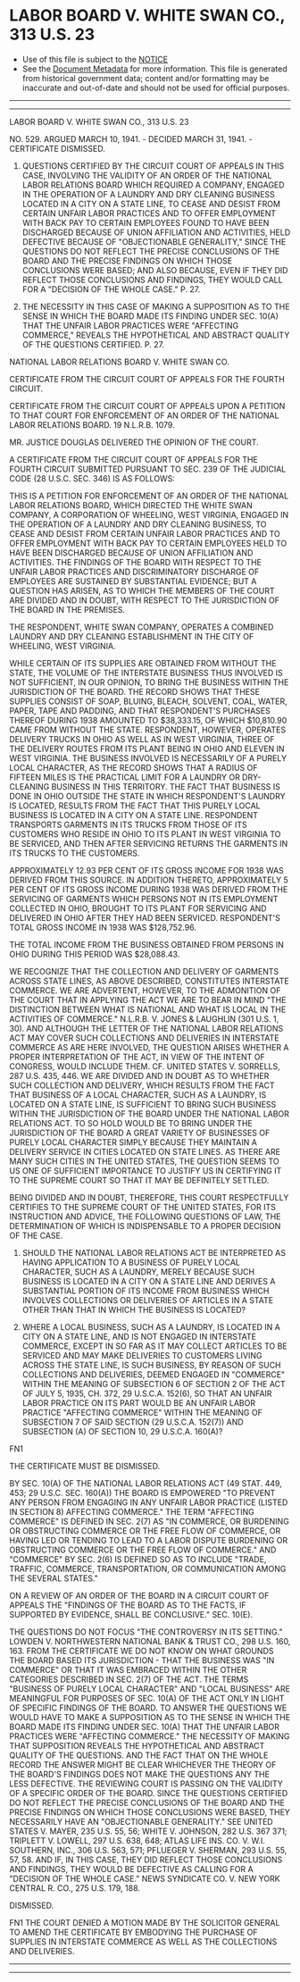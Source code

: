 ---
---

# LABOR BOARD V. WHITE SWAN CO., 313 U.S. 23

* Use of this file is subject to the [NOTICE](https://github.com/publicdocs/notice/blob/master/NOTICE)
* See the [Document Metadata](../../../) for more information.
  This file is generated from historical government data; content and/or formatting may be inaccurate and out-of-date and should not be used for official purposes.

----------
----------

LABOR BOARD V. WHITE SWAN CO., 313 U.S. 23

NO. 529.  ARGUED MARCH 10, 1941.  - DECIDED MARCH 31, 1941.  - CERTIFICATE DISMISSED.

1.  QUESTIONS CERTIFIED BY THE CIRCUIT COURT OF APPEALS IN THIS CASE, INVOLVING THE VALIDITY OF AN ORDER OF THE NATIONAL LABOR RELATIONS BOARD WHICH REQUIRED A COMPANY, ENGAGED IN THE OPERATION OF A LAUNDRY AND DRY CLEANING BUSINESS LOCATED IN A CITY ON A STATE LINE, TO CEASE AND DESIST FROM CERTAIN UNFAIR LABOR PRACTICES AND TO OFFER EMPLOYMENT WITH BACK PAY TO CERTAIN EMPLOYEES FOUND TO HAVE BEEN DISCHARGED BECAUSE OF UNION AFFILIATION AND ACTIVITIES, HELD DEFECTIVE BECAUSE OF "OBJECTIONABLE GENERALITY," SINCE THE QUESTIONS DO NOT REFLECT THE PRECISE CONCLUSIONS OF THE BOARD AND THE PRECISE FINDINGS ON WHICH THOSE CONCLUSIONS WERE BASED; AND ALSO BECAUSE, EVEN IF THEY DID REFLECT THOSE CONCLUSIONS AND FINDINGS, THEY WOULD CALL FOR A "DECISION OF THE WHOLE CASE."  P. 27.

2.  THE NECESSITY IN THIS CASE OF MAKING A SUPPOSITION AS TO THE SENSE IN WHICH THE BOARD MADE ITS FINDING UNDER SEC. 10(A) THAT THE UNFAIR LABOR PRACTICES WERE "AFFECTING COMMERCE," REVEALS THE HYPOTHETICAL AND ABSTRACT QUALITY OF THE QUESTIONS CERTIFIED.  P. 27.

NATIONAL LABOR RELATIONS BOARD V. WHITE SWAN CO.

CERTIFICATE FROM THE CIRCUIT COURT OF APPEALS FOR THE FOURTH CIRCUIT.

CERTIFICATE FROM THE CIRCUIT COURT OF APPEALS UPON A PETITION TO THAT COURT FOR ENFORCEMENT OF AN ORDER OF THE NATIONAL LABOR RELATIONS BOARD.  19 N.L.R.B. 1079.

MR. JUSTICE DOUGLAS DELIVERED THE OPINION OF THE COURT.

A CERTIFICATE FROM THE CIRCUIT COURT OF APPEALS FOR THE FOURTH CIRCUIT SUBMITTED PURSUANT TO SEC. 239 OF THE JUDICIAL CODE (28 U.S.C. SEC. 346) IS AS FOLLOWS:

THIS IS A PETITION FOR ENFORCEMENT OF AN ORDER OF THE NATIONAL LABOR RELATIONS BOARD, WHICH DIRECTED THE WHITE SWAN COMPANY, A CORPORATION OF WHEELING, WEST VIRGINIA, ENGAGED IN THE OPERATION OF A LAUNDRY AND DRY CLEANING BUSINESS, TO CEASE AND DESIST FROM CERTAIN UNFAIR LABOR PRACTICES AND TO OFFER EMPLOYMENT WITH BACK PAY TO CERTAIN EMPLOYEES HELD TO HAVE BEEN DISCHARGED BECAUSE OF UNION AFFILIATION AND ACTIVITIES.  THE FINDINGS OF THE BOARD WITH RESPECT TO THE UNFAIR LABOR PRACTICES AND DISCRIMINATORY DISCHARGE OF EMPLOYEES ARE SUSTAINED BY SUBSTANTIAL EVIDENCE; BUT A QUESTION HAS ARISEN, AS TO WHICH THE MEMBERS OF THE COURT ARE DIVIDED AND IN DOUBT, WITH RESPECT TO THE JURISDICTION OF THE BOARD IN THE PREMISES.

THE RESPONDENT, WHITE SWAN COMPANY, OPERATES A COMBINED LAUNDRY AND DRY CLEANING ESTABLISHMENT IN THE CITY OF WHEELING, WEST VIRGINIA.

WHILE CERTAIN OF ITS SUPPLIES ARE OBTAINED FROM WITHOUT THE STATE, THE VOLUME OF THE INTERSTATE BUSINESS THUS INVOLVED IS NOT SUFFICIENT, IN OUR OPINION, TO BRING THE BUSINESS WITHIN THE JURISDICTION OF THE BOARD.  THE RECORD SHOWS THAT THESE SUPPLIES CONSIST OF SOAP, BLUING, BLEACH, SOLVENT, COAL, WATER, PAPER, TAPE AND PADDING, AND THAT RESPONDENT'S PURCHASES THEREOF DURING 1938 AMOUNTED TO $38,333.15, OF WHICH $10,810.90 CAME FROM WITHOUT THE STATE.  RESPONDENT, HOWEVER, OPERATES DELIVERY TRUCKS IN OHIO AS WELL AS IN WEST VIRGINIA, THREE OF THE DELIVERY ROUTES FROM ITS PLANT BEING IN OHIO AND ELEVEN IN WEST VIRGINIA.  THE BUSINESS INVOLVED IS NECESSARILY OF A PURELY LOCAL CHARACTER, AS THE RECORD SHOWS THAT A RADIUS OF FIFTEEN MILES IS THE PRACTICAL LIMIT FOR A LAUNDRY OR DRY-CLEANING BUSINESS IN THIS TERRITORY.  THE FACT THAT BUSINESS IS DONE IN OHIO OUTSIDE THE STATE IN WHICH RESPONDENT'S LAUNDRY IS LOCATED, RESULTS FROM THE FACT THAT THIS PURELY LOCAL BUSINESS IS LOCATED IN A CITY ON A STATE LINE.  RESPONDENT TRANSPORTS GARMENTS IN ITS TRUCKS FROM THOSE OF ITS CUSTOMERS WHO RESIDE IN OHIO TO ITS PLANT IN WEST VIRGINIA TO BE SERVICED, AND THEN AFTER SERVICING RETURNS THE GARMENTS IN ITS TRUCKS TO THE CUSTOMERS.

APPROXIMATELY 12.93 PER CENT OF ITS GROSS INCOME FOR 1938 WAS DERIVED FROM THIS SOURCE.  IN ADDITION THERETO, APPROXIMATELY 5 PER CENT OF ITS GROSS INCOME DURING 1938 WAS DERIVED FROM THE SERVICING OF GARMENTS WHICH PERSONS NOT IN ITS EMPLOYMENT COLLECTED IN OHIO, BROUGHT TO ITS PLANT FOR SERVICING AND DELIVERED IN OHIO AFTER THEY HAD BEEN SERVICED.  RESPONDENT'S TOTAL GROSS INCOME IN 1938 WAS $128,752.96.

THE TOTAL INCOME FROM THE BUSINESS OBTAINED FROM PERSONS IN OHIO DURING THIS PERIOD WAS $28,088.43.

WE RECOGNIZE THAT THE COLLECTION AND DELIVERY OF GARMENTS ACROSS STATE LINES, AS ABOVE DESCRIBED, CONSTITUTES INTERSTATE COMMERCE.  WE ARE ADVERTENT, HOWEVER, TO THE ADMONITION OF THE COURT THAT IN APPLYING THE ACT WE ARE TO BEAR IN MIND "THE DISTINCTION BETWEEN WHAT IS NATIONAL AND WHAT IS LOCAL IN THE ACTIVITIES OF COMMERCE."  N.L.R.B. V. JONES & LAUGHLIN (301 U.S. 1, 30).  AND ALTHOUGH THE LETTER OF THE NATIONAL LABOR RELATIONS ACT MAY COVER SUCH COLLECTIONS AND DELIVERIES IN INTERSTATE COMMERCE AS ARE HERE INVOLVED, THE QUESTION ARISES WHETHER A PROPER INTERPRETATION OF THE ACT, IN VIEW OF THE INTENT OF CONGRESS, WOULD INCLUDE THEM.  CF. UNITED STATES V. SORRELLS, 287 U.S. 435, 446.  WE ARE DIVIDED AND IN DOUBT AS TO WHETHER SUCH COLLECTION AND DELIVERY, WHICH RESULTS FROM THE FACT THAT BUSINESS OF A LOCAL CHARACTER, SUCH AS A LAUNDRY, IS LOCATED ON A STATE LINE, IS SUFFICIENT TO BRING SUCH BUSINESS WITHIN THE JURISDICTION OF THE BOARD UNDER THE NATIONAL LABOR RELATIONS ACT.  TO SO HOLD WOULD BE TO BRING UNDER THE JURISDICTION OF THE BOARD A GREAT VARIETY OF BUSINESSES OF PURELY LOCAL CHARACTER SIMPLY BECAUSE THEY MAINTAIN A DELIVERY SERVICE IN CITIES LOCATED ON STATE LINES.  AS THERE ARE MANY SUCH CITIES IN THE UNITED STATES, THE QUESTION SEEMS TO US ONE OF SUFFICIENT IMPORTANCE TO JUSTIFY US IN CERTIFYING IT TO THE SUPREME COURT SO THAT IT MAY BE DEFINITELY SETTLED.

BEING DIVIDED AND IN DOUBT, THEREFORE, THIS COURT RESPECTFULLY CERTIFIES TO THE SUPREME COURT OF THE UNITED STATES, FOR ITS INSTRUCTION AND ADVICE, THE FOLLOWING QUESTIONS OF LAW, THE DETERMINATION OF WHICH IS INDISPENSABLE TO A PROPER DECISION OF THE CASE.

1.  SHOULD THE NATIONAL LABOR RELATIONS ACT BE INTERPRETED AS HAVING APPLICATION TO A BUSINESS OF PURELY LOCAL CHARACTER, SUCH AS A LAUNDRY, MERELY BECAUSE SUCH BUSINESS IS LOCATED IN A CITY ON A STATE LINE AND DERIVES A SUBSTANTIAL PORTION OF ITS INCOME FROM BUSINESS WHICH INVOLVES COLLECTIONS OR DELIVERIES OF ARTICLES IN A STATE OTHER THAN THAT IN WHICH THE BUSINESS IS LOCATED?

2.  WHERE A LOCAL BUSINESS, SUCH AS A LAUNDRY, IS LOCATED IN A CITY ON A STATE LINE, AND IS NOT ENGAGED IN INTERSTATE COMMERCE, EXCEPT IN SO FAR AS IT MAY COLLECT ARTICLES TO BE SERVICED AND MAY MAKE DELIVERIES TO CUSTOMERS LIVING ACROSS THE STATE LINE, IS SUCH BUSINESS, BY REASON OF SUCH COLLECTIONS AND DELIVERIES, DEEMED ENGAGED IN "COMMERCE" WITHIN THE MEANING OF SUBSECTION 6 OF SECTION 2 OF THE ACT OF JULY 5, 1935, CH. 372, 29 U.S.C.A. 152(6), SO THAT AN UNFAIR LABOR PRACTICE ON ITS PART WOULD BE AN UNFAIR LABOR PRACTICE "AFFECTING COMMERCE" WITHIN THE MEANING OF SUBSECTION 7 OF SAID SECTION (29 U.S.C.A. 152(7)) AND SUBSECTION (A) OF SECTION 10, 29 U.S.C.A. 160(A)?

FN1

THE CERTIFICATE MUST BE DISMISSED.

BY SEC. 10(A) OF THE NATIONAL LABOR RELATIONS ACT (49 STAT. 449, 453; 29 U.S.C. SEC. 160(A)) THE BOARD IS EMPOWERED "TO PREVENT ANY PERSON FROM ENGAGING IN ANY UNFAIR LABOR PRACTICE (LISTED IN SECTION 8) AFFECTING COMMERCE."  THE TERM "AFFECTING COMMERCE" IS DEFINED IN SEC. 2(7) AS "IN COMMERCE, OR BURDENING OR OBSTRUCTING COMMERCE OR THE FREE FLOW OF COMMERCE, OR HAVING LED OR TENDING TO LEAD TO A LABOR DISPUTE BURDENING OR OBSTRUCTING COMMERCE OR THE FREE FLOW OF COMMERCE."  AND "COMMERCE" BY SEC. 2(6) IS DEFINED SO AS TO INCLUDE "TRADE, TRAFFIC, COMMERCE, TRANSPORTATION, OR COMMUNICATION AMONG THE SEVERAL STATES."

ON A REVIEW OF AN ORDER OF THE BOARD IN A CIRCUIT COURT OF APPEALS THE "FINDINGS OF THE BOARD AS TO THE FACTS, IF SUPPORTED BY EVIDENCE, SHALL BE CONCLUSIVE."  SEC. 10(E).

THE QUESTIONS DO NOT FOCUS "THE CONTROVERSY IN ITS SETTING."  LOWDEN V. NORTHWESTERN NATIONAL BANK & TRUST CO., 298 U.S. 160, 163.  FROM THE CERTIFICATE WE DO NOT KNOW ON WHAT GROUNDS THE BOARD BASED ITS JURISDICTION - THAT THE BUSINESS WAS "IN COMMERCE" OR THAT IT WAS EMBRACED WITHIN THE OTHER CATEGORIES DESCRIBED IN SEC. 2(7) OF THE ACT.  THE TERMS "BUSINESS OF PURELY LOCAL CHARACTER" AND "LOCAL BUSINESS" ARE MEANINGFUL FOR PURPOSES OF SEC. 10(A) OF THE ACT ONLY IN LIGHT OF SPECIFIC FINDINGS OF THE BOARD.  TO ANSWER THE QUESTIONS WE WOULD HAVE TO MAKE A SUPPOSITION AS TO THE SENSE IN WHICH THE BOARD MADE ITS FINDING UNDER SEC. 10(A) THAT THE UNFAIR LABOR PRACTICES WERE "AFFECTING COMMERCE."  THE NECESSITY OF MAKING THAT SUPPOSITION REVEALS THE HYPOTHETICAL AND ABSTRACT QUALITY OF THE QUESTIONS.  AND THE FACT THAT ON THE WHOLE RECORD THE ANSWER MIGHT BE CLEAR WHICHEVER THE THEORY OF THE BOARD'S FINDINGS DOES NOT MAKE THE QUESTIONS ANY THE LESS DEFECTIVE.  THE REVIEWING COURT IS PASSING ON THE VALIDITY OF A SPECIFIC ORDER OF THE BOARD.  SINCE THE QUESTIONS CERTIFIED DO NOT REFLECT THE PRECISE CONCLUSIONS OF THE BOARD AND THE PRECISE FINDINGS ON WHICH THOSE CONCLUSIONS WERE BASED, THEY NECESSARILY HAVE AN "OBJECTIONABLE GENERALITY."  SEE UNITED STATES V. MAYER, 235 U.S. 55, 56; WHITE V. JOHNSON, 282 U.S. 367 371; TRIPLETT V. LOWELL, 297 U.S. 638, 648; ATLAS LIFE INS. CO. V. W.I. SOUTHERN, INC., 306 U.S. 563, 571; PFLUEGER V. SHERMAN, 293 U.S. 55, 57, 58.  AND IF, IN THIS CASE, THEY DID REFLECT THOSE CONCLUSIONS AND FINDINGS, THEY WOULD BE DEFECTIVE AS CALLING FOR A "DECISION OF THE WHOLE CASE."  NEWS SYNDICATE CO. V. NEW YORK CENTRAL R. CO., 275 U.S. 179, 188.

DISMISSED.

FN1  THE COURT DENIED A MOTION MADE BY THE SOLICITOR GENERAL TO AMEND THE CERTIFICATE BY EMBODYING THE PURCHASE OF SUPPLIES IN INTERSTATE COMMERCE AS WELL AS THE COLLECTIONS AND DELIVERIES.


----------
----------

